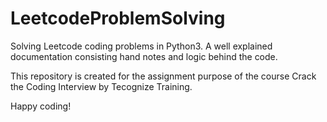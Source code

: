 # LeetcodeProblemSolving
Solving Leetcode coding problems in Python3. A well explained documentation consisting hand notes and logic behind the code. 

This repository is created for the assignment purpose of the course Crack the Coding Interview by Tecognize Training. 

Happy coding!